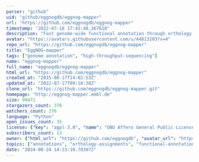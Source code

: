 ```yaml
---
parser: "github"
uid: "github/eggnogdb/eggnog-mapper"
url: "https://github.com/eggnogdb/eggnog-mapper"
timestamp: "2022-07-18 17:43:40.367618"
description: "Fast genome-wide functional annotation through orthology assignment."
avatar: "https://avatars.githubusercontent.com/u/44813203?v=4"
repo_url: "https://github.com/eggnogdb/eggnog-mapper"
title: "EggNOG‑mapper"
tags: ["genome-annotation", "high-throughput-sequencing"]
name: "eggnog-mapper"
full_name: "eggnogdb/eggnog-mapper"
html_url: "https://github.com/eggnogdb/eggnog-mapper"
created_at: "2015-08-17T14:02:53Z"
updated_at: "2022-07-17T09:10:38Z"
clone_url: "https://github.com/eggnogdb/eggnog-mapper.git"
homepage: "http://eggnog-mapper.embl.de"
size: 99471
stargazers_count: 376
watchers_count: 376
language: "Python"
open_issues_count: 35
license: {"key": "agpl-3.0", "name": "GNU Affero General Public License v3.0", "spdx_id": "AGPL-3.0", "url": "https://api.github.com/licenses/agpl-3.0", "node_id": "MDc6TGljZW5zZTE="}
subscribers_count: 13
owner: {"html_url": "https://github.com/eggnogdb", "avatar_url": "https://avatars.githubusercontent.com/u/44813203?v=4", "login": "eggnogdb", "type": "Organization"}
topics: ["annotations", "orthology-assignments", "functional-annotation", "genomics"]
date: "2024-08-24 14:23:10.703972"
---
```

